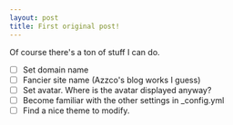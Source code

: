 ```yaml
---
layout: post
title: First original post! 
---
```


Of course there's a ton of stuff I can do.
- [ ] Set domain name
- [ ] Fancier site name (Azzco's blog works I guess)
- [ ] Set avatar.
	Where is the avatar displayed anyway?
- [ ] Become familiar with the other settings in _config.yml
- [ ] Find a nice theme to modify.
